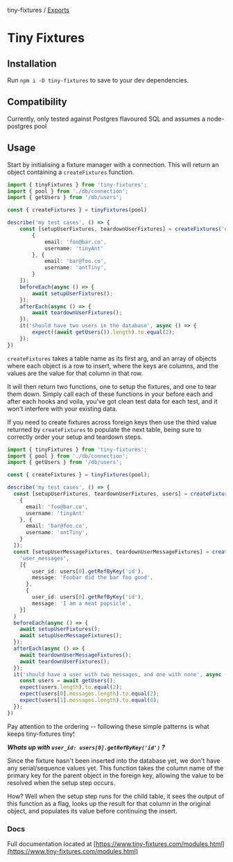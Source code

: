 tiny-fixtures / [Exports](modules.md)

# Tiny Fixtures

## Installation

Run `npm i -D tiny-fixtures` to save to your dev dependencies.

## Compatibility

Currently, only tested against Postgres flavoured SQL and assumes a node-postgres pool

## Usage

Start by initialising a fixture manager with a connection. 
This will return an object containing a `createFixtures` function.

```ts
import { tinyFixtures } from 'tiny-fixtures';
import { pool } from './db/connection';
import { getUsers } from '/db/users';

const { createFixtures } = tinyFixtures(pool)

describe('my test cases', () => {
    const [setupUserFixtures, teardownUserFixtures] = createFixtures('users', [
        {
            email: 'foo@bar.co',
            username: 'tinyAnt'
        }, {
            email: 'bar@foo.co',
            username: 'antTiny',
        }
    ]);
    beforeEach(async () => {
        await setupUserFixtures();
    });
    afterEach(async () => {
        await teardownUserFixtures();
    });
    it('should have two users in the database', async () => {
        expect((await getUsers()).length).to.equal(2);
    });
})
```

`createFixtures` takes a table name as its first arg, and an array of objects
where each object is a row to insert, where the keys are columns,
and the values are the value for that column in that row.

It will then return two functions, one to setup the fixtures, and one to tear them down.
Simply call each of these functions in your before each and after each hooks and voila,
you've got clean test data for each test, and it won't interfere with your existing data.

If you need to create fixtures across foreign keys then use the third value returned
by `createFixtures` to populate the next table, being sure to correctly order your
setup and teardown steps.

```ts
import { tinyFixtures } from 'tiny-fixtures';
import { pool } from './db/connection';
import { getUsers } from '/db/users';

const { createFixtures } = tinyFixtures(pool);

describe('my test cases', () => {
  const [setupUserFixtures, teardownUserFixtures, users] = createFixtures('users', [
    {
      email: 'foo@bar.co',
      username: 'tinyAnt'
    }, {
      email: 'bar@foo.co',
      username: 'antTiny',
    }
  ]);
  const [setupUserMessageFixtures, teardownUserMessageFixtures] = createFixtures(
    'user_messages',
    [{
        user_id: users[0].getRefByKey('id'),
        message: 'Foobar did the bar foo good',
      },
      {
        user_id: users[0].getRefByKey('id'),
        message: 'I am a meat popsicle', 
    }]
  )
  beforeEach(async () => {
    await setupUserFixtures();
    await setupUserMessageFixtures();
  });
  afterEach(async () => {
    await teardownUserMessageFixtures();
    await teardownUserFixtures();
  });
  it('should have a user with two messages, and one with none', async () => {
    const users = await getUsers();
    expect(users.length).to.equal(2);
    expect(users[0].messages.length).to.equal(2);
    expect(users[1].messages.length).to.equal(0);
  });
})
```

Pay attention to the ordering -- following these simple patterns is what keeps tiny-fixtures tiny!

**_Whats up with `user_id: users[0].getRefByKey('id')` ?_**

Since the fixture hasn't been inserted into the database yet, we don't have any serial/sequence values yet. This function takes the column name of the primary key for the parent object in the foreign key, allowing the value to be resolved when the setup step occurs. 

How? Well when the setup step runs for the child table, it sees the output of this function as a flag, looks up the result for that column in the original object, and populates its value before continuing the insert.

### Docs

Full documentation located at [https://www.tiny-fixtures.com/modules.html](https://www.tiny-fixtures.com/modules.html)
